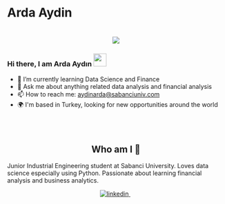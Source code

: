 # Arda Aydin
<h1 align="center">
  <a href="https://git.io/typing-svg">
    <img src="https://readme-typing-svg.herokuapp.com/?lines=Hello!+👋;I+am+Arda+Aydın&center=true&size=25">
  </a>
</h1>

### Hi there, I am Arda Aydın <img src="https://user-images.githubusercontent.com/42378118/110234147-e3259600-7f4e-11eb-95be-0c4047144dea.gif" width="30">

- 🌱 I’m currently learning Data Science and Finance
- 💬 Ask me about anything related data analysis and financial analysis
- 📫 How to reach me: aydinarda@sabanciuniv.com
- 🌍 I'm based in Turkey, looking for new opportunities around the world

<br></br>

<h2 align="center">
Who am I 👀 
</h2>
Junior Industrial Engineering student at Sabanci University. Loves data science especially using Python. Passionate about learning financial analysis and business analytics. 
</p>
<center>





<p align="center">

<a href="https://www.linkedin.com/in/ardaaydin1/" target="_blank">
<img src=https://img.shields.io/badge/linkedin-%231E77B5.svg?&style=for-the-badge&logo=linkedin&logoColor=white alt=linkedin style="margin-bottom: 5px;" />
</a> &nbsp;

</p>  
  
</div>  
